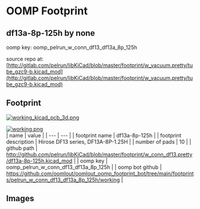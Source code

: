 # OOMP Footprint  
## df13a-8p-125h  by none  
  
oomp key: oomp_pelrun_w_conn_df13_df13a_8p_125h  
  
source repo at: [http://gitlab.com/pelrun/libKiCad/blob/master/footprint/w_vacuum.pretty/tube_gzc9-b.kicad_mod](http://gitlab.com/pelrun/libKiCad/blob/master/footprint/w_vacuum.pretty/tube_gzc9-b.kicad_mod)  
## Footprint  
  
[![working_kicad_pcb_3d.png](working_kicad_pcb_3d_600.png)](working_kicad_pcb_3d.png)  
  
[![working.png](working_600.png)](working.png)  
| name | value | 
| --- | --- | 
| footprint name | df13a-8p-125h | 
| footprint description | Hirose DF13 series, DF13A-8P-1.25H | 
| number of pads | 10 | 
| github path | http://github.com/pelrun/libKiCad/blob/master/footprint/w_conn_df13.pretty/df13a-8p-125h.kicad_mod | 
| oomp key | oomp_pelrun_w_conn_df13_df13a_8p_125h | 
| oomp bot github | https://github.com/oomlout/oomlout_oomp_footprint_bot/tree/main/footprints/pelrun_w_conn_df13_df13a_8p_125h/working | 
## Images  
